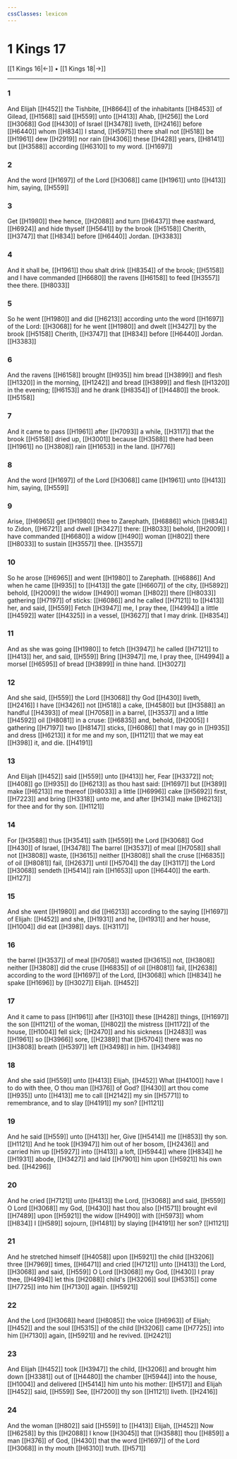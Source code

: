 ```yaml
---
cssClasses: lexicon
---
```

# 1 Kings 17

[[1 Kings 16|←]] • [[1 Kings 18|→]]

---

### 1
And Elijah [[H452]] the Tishbite, [[H8664]] of the inhabitants [[H8453]] of Gilead, [[H1568]] said [[H559]] unto [[H413]] Ahab, [[H256]] the Lord [[H3068]] God [[H430]] of Israel [[H3478]] liveth, [[H2416]] before [[H6440]] whom [[H834]] I stand, [[H5975]] there shall not [[H518]] be [[H1961]] dew [[H2919]] nor rain [[H4306]] these [[H428]] years, [[H8141]] but [[H3588]] according [[H6310]] to my word. [[H1697]]

### 2
And the word [[H1697]] of the Lord [[H3068]] came [[H1961]] unto [[H413]] him, saying, [[H559]]

### 3
Get [[H1980]] thee hence, [[H2088]] and turn [[H6437]] thee eastward, [[H6924]] and hide thyself [[H5641]] by the brook [[H5158]] Cherith, [[H3747]] that [[H834]] before [[H6440]] Jordan. [[H3383]]

### 4
And it shall be, [[H1961]] thou shalt drink [[H8354]] of the brook; [[H5158]] and I have commanded [[H6680]] the ravens [[H6158]] to feed [[H3557]] thee there. [[H8033]]

### 5
So he went [[H1980]] and did [[H6213]] according unto the word [[H1697]] of the Lord: [[H3068]] for he went [[H1980]] and dwelt [[H3427]] by the brook [[H5158]] Cherith, [[H3747]] that [[H834]] before [[H6440]] Jordan. [[H3383]]

### 6
And the ravens [[H6158]] brought [[H935]] him bread [[H3899]] and flesh [[H1320]] in the morning, [[H1242]] and bread [[H3899]] and flesh [[H1320]] in the evening; [[H6153]] and he drank [[H8354]] of [[H4480]] the brook. [[H5158]]

### 7
And it came to pass [[H1961]] after [[H7093]] a while, [[H3117]] that the brook [[H5158]] dried up, [[H3001]] because [[H3588]] there had been [[H1961]] no [[H3808]] rain [[H1653]] in the land. [[H776]]

### 8
And the word [[H1697]] of the Lord [[H3068]] came [[H1961]] unto [[H413]] him, saying, [[H559]]

### 9
Arise, [[H6965]] get [[H1980]] thee to Zarephath, [[H6886]] which [[H834]] to Zidon, [[H6721]] and dwell [[H3427]] there: [[H8033]] behold, [[H2009]] I have commanded [[H6680]] a widow [[H490]] woman [[H802]] there [[H8033]] to sustain [[H3557]] thee. [[H3557]]

### 10
So he arose [[H6965]] and went [[H1980]] to Zarephath. [[H6886]] And when he came [[H935]] to [[H413]] the gate [[H6607]] of the city, [[H5892]] behold, [[H2009]] the widow [[H490]] woman [[H802]] there [[H8033]] gathering [[H7197]] of sticks: [[H6086]] and he called [[H7121]] to [[H413]] her, and said, [[H559]] Fetch [[H3947]] me, I pray thee, [[H4994]] a little [[H4592]] water [[H4325]] in a vessel, [[H3627]] that I may drink. [[H8354]]

### 11
And as she was going [[H1980]] to fetch [[H3947]] he called [[H7121]] to [[H413]] her, and said, [[H559]] Bring [[H3947]] me, I pray thee, [[H4994]] a morsel [[H6595]] of bread [[H3899]] in thine hand. [[H3027]]

### 12
And she said, [[H559]] the Lord [[H3068]] thy God [[H430]] liveth, [[H2416]] I have [[H3426]] not [[H518]] a cake, [[H4580]] but [[H3588]] an handful [[H4393]] of meal [[H7058]] in a barrel, [[H3537]] and a little [[H4592]] oil [[H8081]] in a cruse: [[H6835]] and, behold, [[H2005]] I gathering [[H7197]] two [[H8147]] sticks, [[H6086]] that I may go in [[H935]] and dress [[H6213]] it for me and my son, [[H1121]] that we may eat [[H398]] it, and die. [[H4191]]

### 13
And Elijah [[H452]] said [[H559]] unto [[H413]] her, Fear [[H3372]] not; [[H408]] go [[H935]] do [[H6213]] as thou hast said: [[H1697]] but [[H389]] make [[H6213]] me thereof [[H8033]] a little [[H6996]] cake [[H5692]] first, [[H7223]] and bring [[H3318]] unto me, and after [[H314]] make [[H6213]] for thee and for thy son. [[H1121]]

### 14
For [[H3588]] thus [[H3541]] saith [[H559]] the Lord [[H3068]] God [[H430]] of Israel, [[H3478]] The barrel [[H3537]] of meal [[H7058]] shall not [[H3808]] waste, [[H3615]] neither [[H3808]] shall the cruse [[H6835]] of oil [[H8081]] fail, [[H2637]] until [[H5704]] the day [[H3117]] the Lord [[H3068]] sendeth [[H5414]] rain [[H1653]] upon [[H6440]] the earth. [[H127]]

### 15
And she went [[H1980]] and did [[H6213]] according to the saying [[H1697]] of Elijah: [[H452]] and she, [[H1931]] and he, [[H1931]] and her house, [[H1004]] did eat [[H398]] days. [[H3117]]

### 16
the barrel [[H3537]] of meal [[H7058]] wasted [[H3615]] not, [[H3808]] neither [[H3808]] did the cruse [[H6835]] of oil [[H8081]] fail, [[H2638]] according to the word [[H1697]] of the Lord, [[H3068]] which [[H834]] he spake [[H1696]] by [[H3027]] Elijah. [[H452]]

### 17
And it came to pass [[H1961]] after [[H310]] these [[H428]] things, [[H1697]] the son [[H1121]] of the woman, [[H802]] the mistress [[H1172]] of the house, [[H1004]] fell sick; [[H2470]] and his sickness [[H2483]] was [[H1961]] so [[H3966]] sore, [[H2389]] that [[H5704]] there was no [[H3808]] breath [[H5397]] left [[H3498]] in him. [[H3498]]

### 18
And she said [[H559]] unto [[H413]] Elijah, [[H452]] What [[H4100]] have I to do with thee, O thou man [[H376]] of God? [[H430]] art thou come [[H935]] unto [[H413]] me to call [[H2142]] my sin [[H5771]] to remembrance, and to slay [[H4191]] my son? [[H1121]]

### 19
And he said [[H559]] unto [[H413]] her, Give [[H5414]]  me [[H853]] thy son. [[H1121]] And he took [[H3947]] him out of her bosom, [[H2436]] and carried him up [[H5927]] into [[H413]] a loft, [[H5944]] where [[H834]] he [[H1931]] abode, [[H3427]] and laid [[H7901]] him upon [[H5921]] his own bed. [[H4296]]

### 20
And he cried [[H7121]] unto [[H413]] the Lord, [[H3068]] and said, [[H559]] O Lord [[H3068]] my God, [[H430]] hast thou also [[H1571]] brought evil [[H7489]] upon [[H5921]] the widow [[H490]] with [[H5973]] whom [[H834]] I [[H589]] sojourn, [[H1481]] by slaying [[H4191]] her son? [[H1121]]

### 21
And he stretched himself [[H4058]] upon [[H5921]] the child [[H3206]] three [[H7969]] times, [[H6471]] and cried [[H7121]] unto [[H413]] the Lord, [[H3068]] and said, [[H559]] O Lord [[H3068]] my God, [[H430]] I pray thee, [[H4994]] let this [[H2088]] child's [[H3206]] soul [[H5315]] come [[H7725]] into him [[H7130]]  again. [[H5921]]

### 22
And the Lord [[H3068]] heard [[H8085]] the voice [[H6963]] of Elijah; [[H452]] and the soul [[H5315]] of the child [[H3206]] came [[H7725]] into him [[H7130]]  again, [[H5921]] and he revived. [[H2421]]

### 23
And Elijah [[H452]] took [[H3947]] the child, [[H3206]] and brought him down [[H3381]] out of [[H4480]] the chamber [[H5944]] into the house, [[H1004]] and delivered [[H5414]] him unto his mother: [[H517]] and Elijah [[H452]] said, [[H559]] See, [[H7200]] thy son [[H1121]] liveth. [[H2416]]

### 24
And the woman [[H802]] said [[H559]] to [[H413]] Elijah, [[H452]] Now [[H6258]] by this [[H2088]] I know [[H3045]] that [[H3588]] thou [[H859]] a man [[H376]] of God, [[H430]] that the word [[H1697]] of the Lord [[H3068]] in thy mouth [[H6310]] truth. [[H571]]